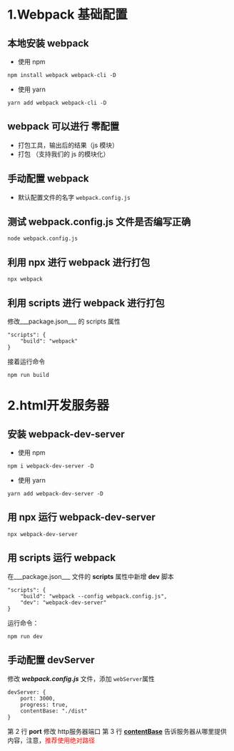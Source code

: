 # 1.Webpack 基础配置
## 本地安装 webpack

+ 使用 npm

```
npm install webpack webpack-cli -D
```
+ 使用 yarn
```
yarn add webpack webpack-cli -D
```

## webpack 可以进行 零配置
+ 打包工具，输出后的结果（js 模块）
+ 打包 （支持我们的 js 的模块化）

## 手动配置 webpack
+ 默认配置文件的名字 `webpack.config.js`


## 测试 webpack.config.js 文件是否编写正确
```
node webpack.config.js
```

## 利用 npx 进行 webpack 进行打包
```
npx webpack
```
## 利用 scripts 进行 webpack 进行打包
修改___package.json___ 的 scripts 属性
```
"scripts": {
	"build": "webpack"
}
```
接着运行命令
```
npm run build
```

# 2.html开发服务器

## 安装 webpack-dev-server
+ 使用 npm
```
npm i webpack-dev-server -D
```

+ 使用 yarn
```
yarn add webpack-dev-server -D
```

## 用 npx 运行 webpack-dev-server
```
npx webpack-dev-server
```

## 用 scripts 运行 webpack
在___package.json___ 文件的 **scripts** 属性中新增 **dev** 脚本
```
"scripts": {
	"build": "webpack --config webpack.config.js",
	"dev": "webpack-dev-server"
}
```
运行命令：
```
npm run dev
```

## 手动配置 devServer
修改 ___webpack.config.js___ 文件，添加 `webServer`属性
```
devServer: {
	port: 3000,
	progress: true,
	contentBase: "./dist"
}
```
第 2 行 **port** 修改 http服务器端口
第 3 行 [**contentBase**](https://www.webpackjs.com/configuration/dev-server/#devserver-contentbase "contentBase") 告诉服务器从哪里提供内容，注意，<span style="color:red">推荐使用绝对路径</span>
